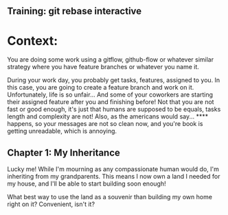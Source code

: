 Training: git rebase interactive
--------------------------------

# Context:

You are doing some work using a gitflow, github-flow or whatever similar strategy where you have feature branches or whatever you name it.

During your work day, you probably get tasks, features, assigned to you. In this case, you are going to create a feature branch and work on it.
Unfortunately, life is so unfair... And some of your coworkers are starting their assigned feature after you and finishing before! Not that you are not
fast or good enough, it's just that humans are supposed to be equals, tasks length and complexity are not! Also, as the americans would say... \*\*\*\* happens,
so your messages are not so clean now, and you're book is getting unreadable, which is annoying.

## Chapter 1: My Inheritance

Lucky me! While I'm mourning as any compassionate human would do, I'm inheriting from my grandparents. This means I now own a land I needed for my house, and I'll be able to start building soon enough!

What best way to use the land as a souvenir than building my own home right on it? Convenient, isn't it?